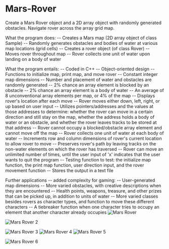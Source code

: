 # Mars-Rover
Create a Mars Rover object and a 2D array object with randomly generated obstacles. Navigate rover across the array grid map.

What the program does:
-- Creates a Mars map (2D array object of class Sample) 
-- Randomly generates obstacles and bodies of water at various map locations (grid cells)
-- Creates a rover object (of class Rover)
-- Moves rover throughout map
-- Rover collects one unit of water upon landing on a body of water

What the program entails:
-- Coded in C++
-- Object-oriented design
-- Functions to initialize map, print map, and move rover
-- Constant integer map dimensions
-- Number and placement of water and obstacles are randomly generated 
-- 2% chance an array element is blocked by an obstacle
-- 2% chance an array element is a body of water
-- An average of 8 unconventional array elements per map, or 4% of the map 
-- Displays rover's location after each move
-- Rover moves either down, left, right, or up based on user input
-- Utilizes pointers/addresses and the values at those addresses to determine: whether the rover can move in a certain direction and still stay on the map, 
whether the address holds a body of water or an obstacle, and whether the rover leaves tracks to be stored at that address 
-- Rover cannot occupy a blocked/obstacle array element and cannot move off the map
-- Rover collects one unit of water at each body of water
-- Increments row and column dimensions of rover's current location to allow rover to move
-- Preserves rover's path by leaving tracks on the non-water elements on which the rover has traversed 
-- Rover can move an unlimited number of times, until the user input of 'x' indicates that the user wants to quit the program
-- Testing function to test: the initialize map function, the print map function, user direction input, and the rover movement function
-- Stores the output in a text file 

Further applications -- added complexity for gaming:
-- User-generated map dimensions
-- More varied obstacles, with creative descriptions when they are encountered
-- Health points, weapons, treasure, and other prizes that can be picked up, in addition to units of water
-- More varied classes besides rovers as character types, and function to move these different characters
-- A tiebreaker function when one character tries to occupy an element that another character already occupies
![Mars Rover](https://user-images.githubusercontent.com/79230918/166171414-4c921a50-e339-45ae-9618-a3efe17e513f.jpg)


![Mars Rover 2](https://user-images.githubusercontent.com/79230918/166171423-1a4acf5f-e2c4-4ddf-b4e8-423c7f9dde2e.jpg)

![Mars Rover 3](https://user-images.githubusercontent.com/79230918/166171430-d40ff9c0-3a4a-40c3-bdb2-7d1e92b415f0.jpg)
![Mars Rover 4](https://user-images.githubusercontent.com/79230918/166171440-7fbb805e-71aa-4635-801d-96d658d977a0.jpg)
![Mars Rover 5](https://user-images.githubusercontent.com/79230918/166171448-bad9be92-3120-4525-9a9a-c233dbd920a2.jpg)

![Mars Rover 6](https://user-images.githubusercontent.com/79230918/166171462-5a0269a0-c6fe-4515-adef-ec6e9b6d1cb2.jpg)






